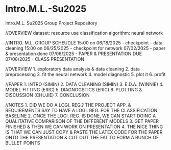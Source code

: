 # Intro.M.L.-Su2025
Intro.M.L. Su2025 Group Project Repository

//OVERVIEW
dataset: resource use classification
algorithm: neural network

//INTRO. M.L. GROUP SCHEUDLE
    15:00 on 06/18/2025 - checkpoint - data cleaning 
    15:00 on 06/25/2025 - checkpoint for network
    07/02/2025 - paper & presentation done
    07/06/2025 - PAPER & PRESENTATION DUE
    07/08/2025 - CLASS PRESENTATION

//OVERVIEW
    1. exploratory data analysis & data cleaning
    2. data preprocessing
    3. fit the neural network
    4. model diagnostic
    5. plot it
    6. profit

//PAPER
    1. INTRO (SIMIN)
    2. DATA CLEANING (SIMIN)
    3. E.D.A. (WINNIE)
    4. MODEL FITTING (ERIC)
    5. DIAGNOGSTICS (ERIC)
    6. PLOTTING & DISCUSSION (CHUJIE)
    7. CONCLUSION

//NOTES
    1. DID WE DO A LOGI. REG.? THE PROJECT APP. & REQUIREMENTS SAY TO HAVE A LOGI. REG. FOR THE CLASSIFICATION BASELINE
    2. ONCE THE LOGI. REG. IS DONE, WE CAN START DOING A QUALITATIVE COMPARISON OF THE DIFFERENT MODELS
    3. GET PAPER FINISHED & THEN WE CAN WORK ON PRESENTATION
    4. THE NICE THING IS THAT WE CAN JUST COPY & PASTE THE LATEX CODE FOR THE PAPER ONTO THE PRESENTATION & CUT OUT THE FAT TO FORM A BUNCH OF BULLET POINTS